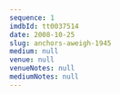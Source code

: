 ```yaml
---
sequence: 1
imdbId: tt0037514
date: 2008-10-25
slug: anchors-aweigh-1945
medium: null
venue: null
venueNotes: null
mediumNotes: null
---
```


